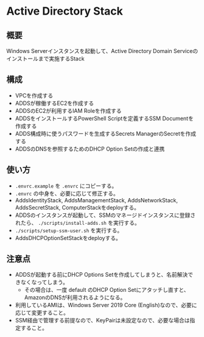 # Active Directory Stack

## 概要

Windows Serverインスタンスを起動して、Active Directory Domain Serviceのインストールまで実施するStack

## 構成

* VPCを作成する
* ADDSが稼働するEC2を作成する
* ADDSのEC2が利用するIAM Roleを作成する
* ADDSをインストールするPowerShell Scriptを定義するSSM Documentを作成する
* ADDS構成時に使うパスワードを生成するSecrets ManagerのSecretを作成する
* ADDSのDNSを参照するためのDHCP Option Setの作成と連携

## 使い方

* `.envrc.example` を `.envrc` にコピーする。
* `.envrc` の中身を、必要に応じて修正する。
* AddsIdentityStack, AddsManagementStack, AddsNetworkStack, AddsSecretStack, ComputerStackをdeployする。
* ADDSのインスタンスが起動して、SSMのマネージドインスタンスに登録されたら、 `./scripts/install-adds.sh` を実行する。
* `./scripts/setup-ssm-user.sh` を実行する。
* AddsDHCPOptionSetStackをdeployする。

## 注意点

* ADDSが起動する前にDHCP Options Setを作成してしまうと、名前解決できなくなってしまう。
  * その場合は、一度 default のDHCP Option Setにアタッチし直すと、AmazonのDNSが利用されるようになる。
* 利用しているAMIは、Windows Server 2019 Core (English)なので、必要に応じて変更すること。
* SSM経由で管理する前提なので、KeyPairは未設定なので、必要な場合は指定すること。

